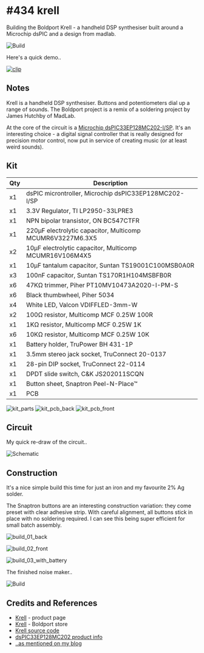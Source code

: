 # #434 krell

Building the Boldport Krell - a handheld DSP synthesiser built around a Microchip dsPIC and a design from madlab.

![Build](./assets/krell_build.jpg?raw=true)

Here's a quick demo..

[![clip](https://img.youtube.com/vi/FdNBNDGJCys/0.jpg)](https://www.youtube.com/watch?v=FdNBNDGJCys)

## Notes

Krell is a handheld DSP synthesiser. Buttons and potentiometers dial up a range of sounds.
The Boldport project is a remix of a soldering project by James Hutchby of MadLab.

At the core of the circuit is a [Microchip dsPIC33EP128MC202-I/SP](https://www.microchip.com/wwwproducts/en/dsPIC33EP128MC202).
It's an interesting choice - a digital signal controller that is really designed for precision motor control,
now put in service of creating music (or at least weird sounds).


## Kit

| Qty | Description                                               |
|-----|-----------------------------------------------------------|
| x1  | dsPIC microntroller, Microchip dsPIC33EP128MC202-I/SP     |
| x1  | 3.3V Regulator, TI LP2950-33LPRE3                         |
| x1  | NPN bipolar transistor, ON BC547CTFR                      |
| x1  | 220μF electrolytic capacitor, Multicomp MCUMR6V3227M6.3X5 |
| x2  | 10μF electrolytic capacitor, Multicomp MCUMR16V106M4X5    |
| x1  | 10μF tantalum capacitor, Suntan TS19001C100MSB0A0R        |
| x3  | 100nF capacitor, Suntan TS170R1H104MSBFB0R                |
| x6  | 47KΩ trimmer, Piher PT10MV10473A2020-I-PM-S               |
| x6  | Black thumbwheel, Piher 5034                              |
| x4  | White LED, Valcon VDIFFLED-3mm-W                          |
| x2  | 100Ω resistor, Multicomp MCF 0.25W 100R                   |
| x1  | 1KΩ resistor, Multicomp MCF 0.25W 1K                      |
| x6  | 10KΩ resistor, Multicomp MCF 0.25W 10K                    |
| x1  | Battery holder, TruPower BH 431-1P                        |
| x1  | 3.5mm stereo jack socket, TruConnect 20-0137              |
| x1  | 28-pin DIP socket, TruConnect 22-0114                     |
| x1  | DPDT slide switch, C&K JS202011SCQN                       |
| x1  | Button sheet, Snaptron Peel-N-Place™                      |
| x1  | PCB                                                       |


![kit_parts](./assets/kit_parts.jpg?raw=true)
![kit_pcb_back](./assets/kit_pcb_back.jpg?raw=true)
![kit_pcb_front](./assets/kit_pcb_front.jpg?raw=true)

## Circuit

My quick re-draw of the circuit..

![Schematic](./assets/krell_schematic.jpg?raw=true)

## Construction

It's a nice simple build this time for just an iron and my favourite 2% Ag solder.

The Snaptron buttons are an interesting construction variation: they come preset with clear adhesive strip.
With careful alignment, all buttons stick in place with no soldering required.
I can see this being super efficient for small batch assembly.

![build_01_back](./assets/build_01_back.jpg?raw=true)

![build_02_front](./assets/build_02_front.jpg?raw=true)

![build_03_with_battery](./assets/build_03_with_battery.jpg?raw=true)

The finished noise maker..

![Build](./assets/krell_build.jpg?raw=true)

## Credits and References
* [Krell](http://boldport.com/krell) - product page
* [Krell](https://www.boldport.club/shop/product/1736879828) - Boldport store
* [Krell source code](https://github.com/clubmadlab/Krell)
* [dsPIC33EP128MC202 product info](https://www.microchip.com/wwwproducts/en/dsPIC33EP128MC202)
* [..as mentioned on my blog](https://blog.tardate.com/2018/11/leap434-boldport-krell.html)
